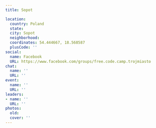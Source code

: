 ```yaml
---
title: Sopot

location:
  country: Poland
  state: 
  city: Sopot
  neighborhood: 
  coordinates: 54.444667, 18.568587
  plusCode: ''
social:
  name: Facebook
  URL: https://www.facebook.com/groups/free.code.camp.trojmiasto
chat:
  name: ''
  URL: ''
event:
  name: ''
  URL: ''
leaders:
- name: ''
  URL: ''
photos:
  old: 
  cover: ''
---
```

